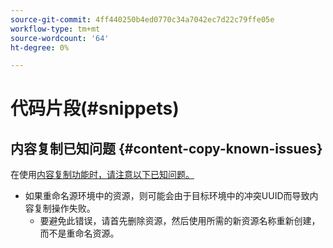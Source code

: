 ```yaml
---
source-git-commit: 4ff440250b4ed0770c34a7042ec7d22c79ffe05e
workflow-type: tm+mt
source-wordcount: '64'
ht-degree: 0%

---
```

# 代码片段(#snippets)

## 内容复制已知问题 {#content-copy-known-issues}

在使用[内容复制功能时，请注意以下已知问题。](/help/using/content-copy.md)

* 如果重命名源环境中的资源，则可能会由于目标环境中的冲突UUID而导致内容复制操作失败。
   * 要避免此错误，请首先删除资源，然后使用所需的新资源名称重新创建，而不是重命名资源。
